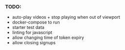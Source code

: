 ### TODO:
- auto-play videos + stop playing when out of viewport
- docker-compose to run
- starter test data
- linting for javascript
- allow changing time of token expiry
- allow closing signups
